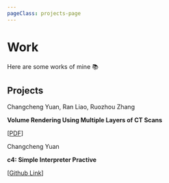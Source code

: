 ```yaml
---
pageClass: projects-page
---
```


# Work

Here are some works of mine :books:

## Projects

<ProjectCard image="/images/project_cs184.png">

  Changcheng Yuan, Ran Liao, Ruozhou Zhang 
  
  **Volume Rendering Using Multiple Layers of CT Scans**
  
  [[PDF](https://www.google.com)] 

</ProjectCard>

<ProjectCard>

  Changcheng Yuan
  
  **c4: Simple Interpreter Practive**
  
  [[Github Link](https://github.com/EricYJA/c4-interpreter-practice)] 

</ProjectCard>

<!-- ## Publications -->

<!-- <ProjectCard>

  **Harry Potter and the Deathly Hallows**
  
  In the epilogue of Deathly Hallows, which is set 19 years after Voldemort's death, Harry and Ginny are a couple and have three children: James Sirius Potter, who has already been at Hogwarts for at least one year, Albus Severus Potter, who is starting his first year there, and Lily Luna Potter, who is two years away from her first year at the school.

  [[Link](https://www.google.com)]

</ProjectCard> -->

<style lang="stylus">

.projects-page
  background-color #fafbfc

</style>